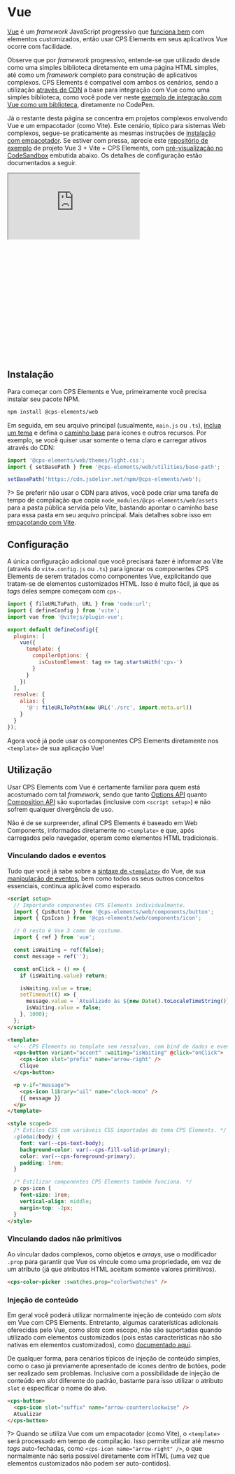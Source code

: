# Vue

[Vue](https://vuejs.org/) é um _framework_ JavaScript progressivo que [funciona bem](https://custom-elements-everywhere.com/#vue) com elementos customizados, então usar CPS Elements em seus aplicativos Vue ocorre com facilidade.

Observe que por _framework_ progressivo, entende-se que utilizado desde como uma simples biblioteca diretamente em uma página HTML simples, até como um _framework_ completo para construção de aplicativos complexos. CPS Elements é compatível com ambos os cenários, sendo a utilização [através de CDN](/fundamentos/instalação#através-de-cdn) a base para integração com Vue como uma simples biblioteca, como você pode ver neste [exemplo de integração com Vue como um biblioteca](https://codepen.io/ErickPetru/pen/bGmeLxw), diretamente no CodePen.

Já o restante desta página se concentra em projetos complexos envolvendo Vue e um empacotador (como Vite). Este cenário, típico para sistemas Web complexos, segue-se praticamente as mesmas instruções de [instalação com empacotador](/fundamentos/instalação#instalação-com-empacotador). Se estiver com pressa, aprecie este [repositório de exemplo](https://github.com/ErickPetru/cps-elements-example-vue) de projeto Vue 3 + Vite + CPS Elements, com [pré-visualização no CodeSandbox](https://codesandbox.io/p/github/ErickPetru/cps-elements-example-vue/main) embutida abaixo. Os detalhes de configuração estão documentados a seguir.

<div class="codepen" style="height: 420px">
  <iframe
    src="https://codesandbox.io/p/github/ErickPetru/cps-elements-example-vue/main?file=vite.config.ts&workspace=%7B%22activeFilepath%22%3A%22vite.config.ts%22%2C%22openFiles%22%3A%5B%22vite.config.ts%22%2C%22%2Fsrc%2Fmain.ts%22%2C%22%2Fsrc%2FApp.vue%22%5D%2C%22spaces%22%3A%7B%22previewAndTerminal%22%3A%7B%22key%22%3A%22previewAndTerminal%22%2C%22name%22%3A%22Preview%22%2C%22devtools%22%3A%5B%7B%22key%22%3A%22preview%22%2C%22type%22%3A%22PREVIEW%22%2C%22taskId%22%3A%22dev%22%2C%22port%22%3A5173%2C%22isMinimized%22%3Afalse%7D%2C%7B%22key%22%3A%22terminal%22%2C%22type%22%3A%22TASK_LOG%22%2C%22taskId%22%3A%22dev%22%2C%22isMinimized%22%3Atrue%7D%5D%7D%7D%2C%22currentSpace%22%3A%22previewAndTerminal%22%2C%22spacesOrder%22%3A%5B%22previewAndTerminal%22%5D%7D"
    allow="accelerometer; ambient-light-sensor; camera; encrypted-media; geolocation; gyroscope; hid; microphone; midi; payment; usb; vr; xr-spatial-tracking"
    sandbox="allow-forms allow-modals allow-popups allow-presentation allow-same-origin allow-scripts"
  ></iframe>
</div>

## Instalação

Para começar com CPS Elements e Vue, primeiramente você precisa instalar seu pacote NPM.

```bash
npm install @cps-elements/web
```

Em seguida, em seu arquivo principal (usualmente, `main.js` ou `.ts`), [inclua um tema](/fundamentos/temas) e defina o [caminho base](/fundamentos/instalação#configurando-o-caminho-base) para ícones e outros recursos. Por exemplo, se você quiser usar somente o tema claro e carregar ativos através do CDN:

```js
import '@cps-elements/web/themes/light.css';
import { setBasePath } from '@cps-elements/web/utilities/base-path';

setBasePath('https://cdn.jsdelivr.net/npm/@cps-elements/web');
```

?> Se preferir não usar o CDN para ativos, você pode criar uma tarefa de tempo de compilação que copia `node_modules/@cps-elements/web/assets` para a pasta pública servida pelo Vite, bastando apontar o caminho base para essa pasta em seu arquivo principal. Mais detalhes sobre isso em [empacotando com Vite](/fundamentos/instalação#empacotando-com-vite).

## Configuração

A única configuração adicional que você precisará fazer é informar ao Vite (através do `vite.config.js` ou `.ts`) para ignorar os componentes CPS Elements de serem tratados como componentes Vue, explicitando que tratam-se de elementos customizados HTML. Isso é muito fácil, já que as _tags_ deles sempre começam com `cps-`.

```js
import { fileURLToPath, URL } from 'node:url';
import { defineConfig } from 'vite';
import vue from '@vitejs/plugin-vue';

export default defineConfig({
  plugins: [
    vue({
      template: {
        compilerOptions: {
          isCustomElement: tag => tag.startsWith('cps-')
        }
      }
    })
  ],
  resolve: {
    alias: {
      '@': fileURLToPath(new URL('./src', import.meta.url))
    }
  }
});
```

Agora você já pode usar os componentes CPS Elements diretamente nos `<template>` de sua aplicação Vue!

## Utilização

Usar CPS Elements com Vue é certamente familiar para quem está acostumado com tal _framework_, sendo que tanto [Options API](https://vuejs.org/guide/introduction.html#api-styles) quanto [Composition API](https://vuejs.org/guide/introduction.html#api-styles) são suportadas (inclusive com `<script setup>`) e não sofrem qualquer divergência de uso.

Não é de se surpreender, afinal CPS Elements é baseado em Web Components, informados diretamente no `<template>` e que, após carregados pelo navegador, operam como elementos HTML tradicionais.

### Vinculando dados e eventos

Tudo que você já sabe sobre a [sintaxe de `<template>`](https://vuejs.org/guide/essentials/template-syntax.html) do Vue, de sua [manipulação de eventos](https://vuejs.org/guide/essentials/event-handling.html), bem como todos os seus outros conceitos essenciais, continua aplicável como esperado.

```html
<script setup>
  // Importando componentes CPS Elements individualmente.
  import { CpsButton } from '@cps-elements/web/components/button';
  import { CpsIcon } from '@cps-elements/web/components/icon';

  // O resto é Vue 3 como de costume.
  import { ref } from 'vue';

  const isWaiting = ref(false);
  const message = ref('');

  const onClick = () => {
    if (isWaiting.value) return;

    isWaiting.value = true;
    setTimeout(() => {
      message.value = `Atualizado às ${new Date().toLocaleTimeString()}.`;
      isWaiting.value = false;
    }, 1000);
  };
</script>

<template>
  <!-- CPS Elements no template sem ressalvas, com bind de dados e eventos. -->
  <cps-button variant="accent" :waiting="isWaiting" @click="onClick">
    <cps-icon slot="prefix" name="arrow-right" />
    Clique
  </cps-button>

  <p v-if="message">
    <cps-icon library="uil" name="clock-mono" />
    {{ message }}
  </p>
</template>

<style scoped>
  /* Estilos CSS com variáveis CSS importadas do tema CPS Elements. */
  :global(body) {
    font: var(--cps-text-body);
    background-color: var(--cps-fill-solid-primary);
    color: var(--cps-foreground-primary);
    padding: 1rem;
  }

  /* Estilizar componentes CPS Elements também funciona. */
  p cps-icon {
    font-size: 1rem;
    vertical-align: middle;
    margin-top: -2px;
  }
</style>
```

### Vinculando dados não primitivos

Ao vincular dados complexos, como objetos e _arrays_, use o modificador `.prop` para garantir que Vue os vincule como uma propriedade, em vez de um atributo (já que atributos HTML aceitam somente valores primitivos).

```html
<cps-color-picker :swatches.prop="colorSwatches" />
```

### Injeção de conteúdo

Em geral você poderá utilizar normalmente injeção de conteúdo com _slots_ em Vue com CPS Elements. Entretanto, algumas caraterísticas adicionais oferecidas pelo Vue, como _slots_ com escopo, não são suportadas quando utilizado com elementos customizados (pois estas características não são nativas em elementos customizados), como [documentado aqui](https://vuejs.org/guide/extras/web-components.html#building-custom-elements-with-vue).

De qualquer forma, para cenários típicos de injeção de conteúdo simples, como o caso já previamente apresentado de ícones dentro de botões, pode ser realizado sem problemas. Inclusive com a possibilidade de injeção de conteúdo em _slot_ diferente do padrão, bastante para isso utilizar o atributo `slot` e especificar o nome do alvo.

```html
<cps-button>
  <cps-icon slot="suffix" name="arrow-counterclockwise" />
  Atualizar
</cps-button>
```

?> Quando se utiliza Vue com um empacotador (como Vite), o `<template>` será processado em tempo de compilação. Isso permite utilizar até mesmo _tags_ auto-fechadas, como `<cps-icon name="arrow-right" />`, o que normalmente não seria possível diretamente com HTML (uma vez que elementos customizados não podem ser auto-contidos).
